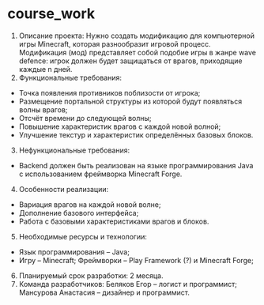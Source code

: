 # course_work
1. 	Описание проекта:
Нужно создать модификацию для компьютерной игры Minecraft, которая разнообразит игровой процесс. Модификация (мод) представляет собой подобие игры в жанре wave defence: игрок должен будет защищаться от врагов, приходящие каждые n дней.
2. Функциональные требования:
* Точка появления противников поблизости от игрока;
* Размещение портальной структуры из которой будут появляться волны врагов;
* Отсчёт времени до следующей волны;
* Повышение характеристик врагов с каждой новой волной;
* Улучшение текстур и характеристик определённых базовых блоков.
3. Нефункциональные требования:
* Backend должен быть реализован на языке программирования Java с использованием фреймворка Minecraft Forge.
4. Особенности реализации:
* Вариация врагов на каждой новой волне;
* Дополнение базового интерфейса;
* Работа с базовыми характеристиками врагов и блоков.
5. Необходимые ресурсы и технологии:
* Язык программирования – Java;
* Игру – Minecraft;
Фреймворки – Play Framework (?) и Minecraft Forge;
6. Планируемый срок разработки: 2 месяца.
7. Команда разработчиков:
Беляков Егор – логист и программист;
Мансурова Анастасия – дизайнер и программист.
